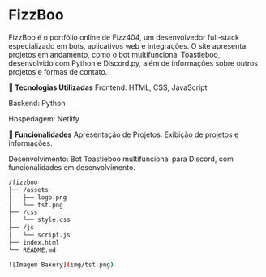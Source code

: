 # FizzBoo

FizzBoo é o portfólio online de Fizz404, um desenvolvedor full-stack especializado em bots, aplicativos web e integrações. O site apresenta projetos em andamento, como o bot multifuncional Toastieboo, desenvolvido com Python e Discord.py, além de informações sobre outros projetos e formas de contato.

**🚀 Tecnologias Utilizadas**
Frontend: HTML, CSS, JavaScript

Backend: Python

Hospedagem: Netlify

**🧩 Funcionalidades**
Apresentação de Projetos: Exibição de projetos e informações.

Desenvolvimento: Bot Toastieboo multifuncional para Discord, com funcionalidades em desenvolvimento.

```bash
/fizzboo
├── /assets
│   ├── logo.png
│   └── tst.png
├── /css
│   └── style.css
├── /js
│   └── script.js
├── index.html
└── README.md

![Imagem Bakery](img/tst.png)
